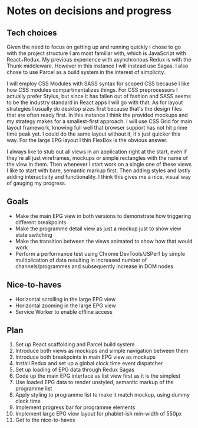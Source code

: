 # Notes on decisions and progress

## Tech choices
Given the need to focus on getting up and running quickly I chose to go with the project structure I am most familiar with, which is JavaScript with React+Redux. My previous experience with asynchronous Redux is with the Thunk middleware. However in this instance I will instead use Sagas. I also chose to use Parcel as a build system in the interest of simplicity.

I will employ CSS Modules with SASS syntax for scoped CSS because I like how CSS modules compartmentalizes things. For CSS preprocessors I actually prefer Stylus, but since it has fallen out of fashion and SASS seems to be the industry standard in React apps I will go with that. As for layout strategies I usually do desktop sizes first because that's the design files that are often ready first. In this instance I think the provided mockups and my strategy makes for a smallest-first approach. I will use CSS Grid for main layout framework, knowing full well that browser support has not hit prime time peak yet. I could do the same layout without it, it's just quicker this way. For the large EPG layout I thin FlexBox is the obvious answer.

I always like to stub out all views in an application right at the start, even if they're all just wireframes, mockups or simple rectangles with the name of the view in them. Then whenever I start work on a single one of these views I like to start with bare, semantic markup first. Then adding styles and lastly adding interactivity and functionality. I think this gives me a nice, visual way of gauging my progress.

## Goals
* Make the main EPG view in both versions to demonstrate how triggering different breakpoints
* Make the programme detail view as just a mockup just to show view state switching
* Make the transition between the views animated to show how that would work
* Perform a performance test using Chrome DevTools/JSPerf by simple multiplication of data resulting in increased number of channels/programmes and subsequently increase in DOM nodes

## Nice-to-haves
* Horizontal scrolling in the large EPG view
* Horizontal zooming in the large EPG view
* Service Worker to enable offline access

## Plan
1. Set up React scaffolding and Parcel build system
2. Introduce both views as mockups and simple navigation between them
3. Introduce both breakpoints in main EPG view as mockups
4. Install Redux and set up a global clock time event dispatcher
5. Set up loading of EPG data through Redux Sagas
6. Code up the main EPG interface as list view first as it is the simplest
7. Use loaded EPG data to render unstyled, semantic markup of the programme list
8. Apply styling to programme list to make it match mockup, using dummy clock time
9. Implement progress bar for programme elements
10. Implement large EPG view layout for phablet-ish min-width of 550px
11. Get to the nice-to-haves